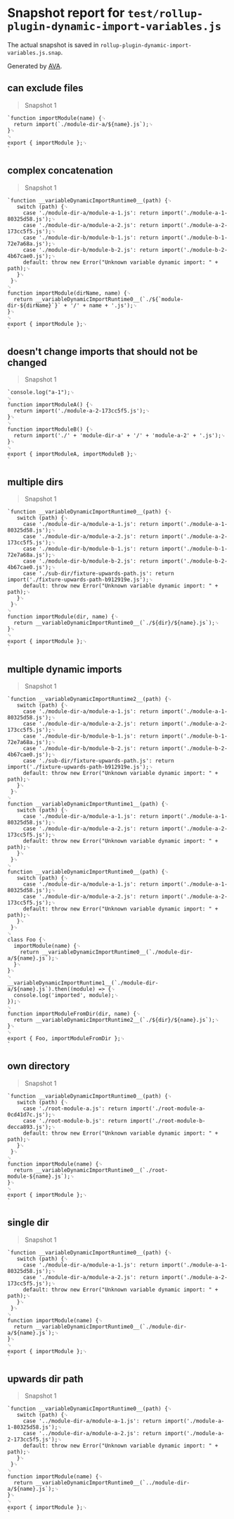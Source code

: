 # Snapshot report for `test/rollup-plugin-dynamic-import-variables.js`

The actual snapshot is saved in `rollup-plugin-dynamic-import-variables.js.snap`.

Generated by [AVA](https://ava.li).

## can exclude files

> Snapshot 1

    `function importModule(name) {␊
      return import(`./module-dir-a/${name}.js`);␊
    }␊
    ␊
    export { importModule };␊
    `

## complex concatenation

> Snapshot 1

    `function __variableDynamicImportRuntime0__(path) {␊
       switch (path) {␊
         case './module-dir-a/module-a-1.js': return import('./module-a-1-80325d58.js');␊
         case './module-dir-a/module-a-2.js': return import('./module-a-2-173cc5f5.js');␊
         case './module-dir-b/module-b-1.js': return import('./module-b-1-72e7a68a.js');␊
         case './module-dir-b/module-b-2.js': return import('./module-b-2-4b67cae0.js');␊
         default: throw new Error("Unknown variable dynamic import: " + path);␊
       }␊
     }␊
    ␊
    function importModule(dirName, name) {␊
      return __variableDynamicImportRuntime0__(`./${`module-dir-${dirName}`}` + '/' + name + '.js');␊
    }␊
    ␊
    export { importModule };␊
    `

## doesn't change imports that should not be changed

> Snapshot 1

    `console.log("a-1");␊
    ␊
    function importModuleA() {␊
      return import('./module-a-2-173cc5f5.js');␊
    }␊
    ␊
    function importModuleB() {␊
      return import('./' + 'module-dir-a' + '/' + 'module-a-2' + '.js');␊
    }␊
    ␊
    export { importModuleA, importModuleB };␊
    `

## multiple dirs

> Snapshot 1

    `function __variableDynamicImportRuntime0__(path) {␊
       switch (path) {␊
         case './module-dir-a/module-a-1.js': return import('./module-a-1-80325d58.js');␊
         case './module-dir-a/module-a-2.js': return import('./module-a-2-173cc5f5.js');␊
         case './module-dir-b/module-b-1.js': return import('./module-b-1-72e7a68a.js');␊
         case './module-dir-b/module-b-2.js': return import('./module-b-2-4b67cae0.js');␊
         case './sub-dir/fixture-upwards-path.js': return import('./fixture-upwards-path-b912919e.js');␊
         default: throw new Error("Unknown variable dynamic import: " + path);␊
       }␊
     }␊
    ␊
    function importModule(dir, name) {␊
      return __variableDynamicImportRuntime0__(`./${dir}/${name}.js`);␊
    }␊
    ␊
    export { importModule };␊
    `

## multiple dynamic imports

> Snapshot 1

    `function __variableDynamicImportRuntime2__(path) {␊
       switch (path) {␊
         case './module-dir-a/module-a-1.js': return import('./module-a-1-80325d58.js');␊
         case './module-dir-a/module-a-2.js': return import('./module-a-2-173cc5f5.js');␊
         case './module-dir-b/module-b-1.js': return import('./module-b-1-72e7a68a.js');␊
         case './module-dir-b/module-b-2.js': return import('./module-b-2-4b67cae0.js');␊
         case './sub-dir/fixture-upwards-path.js': return import('./fixture-upwards-path-b912919e.js');␊
         default: throw new Error("Unknown variable dynamic import: " + path);␊
       }␊
     }␊
    ␊
    function __variableDynamicImportRuntime1__(path) {␊
       switch (path) {␊
         case './module-dir-a/module-a-1.js': return import('./module-a-1-80325d58.js');␊
         case './module-dir-a/module-a-2.js': return import('./module-a-2-173cc5f5.js');␊
         default: throw new Error("Unknown variable dynamic import: " + path);␊
       }␊
     }␊
    ␊
    function __variableDynamicImportRuntime0__(path) {␊
       switch (path) {␊
         case './module-dir-a/module-a-1.js': return import('./module-a-1-80325d58.js');␊
         case './module-dir-a/module-a-2.js': return import('./module-a-2-173cc5f5.js');␊
         default: throw new Error("Unknown variable dynamic import: " + path);␊
       }␊
     }␊
    ␊
    class Foo {␊
      importModule(name) {␊
        return __variableDynamicImportRuntime0__(`./module-dir-a/${name}.js`);␊
      }␊
    }␊
    ␊
    __variableDynamicImportRuntime1__(`./module-dir-a/${name}.js`).then((module) => {␊
      console.log('imported', module);␊
    });␊
    ␊
    function importModuleFromDir(dir, name) {␊
      return __variableDynamicImportRuntime2__(`./${dir}/${name}.js`);␊
    }␊
    ␊
    export { Foo, importModuleFromDir };␊
    `

## own directory

> Snapshot 1

    `function __variableDynamicImportRuntime0__(path) {␊
       switch (path) {␊
         case './root-module-a.js': return import('./root-module-a-0cd41d7c.js');␊
         case './root-module-b.js': return import('./root-module-b-decca893.js');␊
         default: throw new Error("Unknown variable dynamic import: " + path);␊
       }␊
     }␊
    ␊
    function importModule(name) {␊
      return __variableDynamicImportRuntime0__(`./root-module-${name}.js`);␊
    }␊
    ␊
    export { importModule };␊
    `

## single dir

> Snapshot 1

    `function __variableDynamicImportRuntime0__(path) {␊
       switch (path) {␊
         case './module-dir-a/module-a-1.js': return import('./module-a-1-80325d58.js');␊
         case './module-dir-a/module-a-2.js': return import('./module-a-2-173cc5f5.js');␊
         default: throw new Error("Unknown variable dynamic import: " + path);␊
       }␊
     }␊
    ␊
    function importModule(name) {␊
      return __variableDynamicImportRuntime0__(`./module-dir-a/${name}.js`);␊
    }␊
    ␊
    export { importModule };␊
    `

## upwards dir path

> Snapshot 1

    `function __variableDynamicImportRuntime0__(path) {␊
       switch (path) {␊
         case '../module-dir-a/module-a-1.js': return import('./module-a-1-80325d58.js');␊
         case '../module-dir-a/module-a-2.js': return import('./module-a-2-173cc5f5.js');␊
         default: throw new Error("Unknown variable dynamic import: " + path);␊
       }␊
     }␊
    ␊
    function importModule(name) {␊
      return __variableDynamicImportRuntime0__(`../module-dir-a/${name}.js`);␊
    }␊
    ␊
    export { importModule };␊
    `

